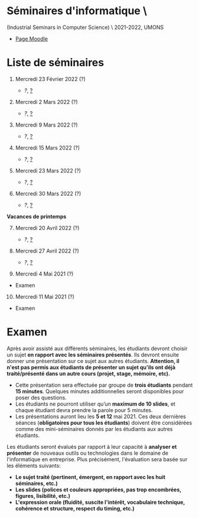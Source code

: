 # Séminaires d'informatique \\
(Industrial Seminars in Computer Science) \\
2021-2022, UMONS

- [Page Moodle](https://moodle.umons.ac.be/course/view.php?id=455)

# Liste de séminaires

1. Mercredi 23 Février 2022 (?)

	* *?*, [?](?)


2. Mercredi 2 Mars 2022 (?)

	* *?*, [?](?)


3. Mercredi 9 Mars 2022 (?)

	* *?*, [?](?)


4. Mercredi 15 Mars 2022 (?)

	* *?*, [?](?)


5. Mercredi 23 Mars 2022 (?)

	* *?*, [?](?)

6.	Mercredi 30 Mars 2022 (?)

	* *?*, [?](?)


**Vacances de printemps**

7. Mercredi 20 Avril 2022 (?)

	* *?*, [?](?)

8. Mercredi 27 Avril 2022 (?)

	* *?*, [?](?)

9. 	Mercredi 4 Mai 2021 (?)

  * Examen

10. Mercredi 11 Mai 2021 (?)

  * Examen

# Examen

Après avoir assisté aux différents séminaires, les étudiants devront choisir un sujet **en rapport avec les séminaires présentés**. Ils devront ensuite donner une présentation sur ce sujet aux autres étudiants. **Attention, il n'est pas permis aux étudiants de présenter un sujet qu'ils ont déjà traité/présenté dans un autre cours (projet, stage, mémoire, etc).**

* Cette présentation sera effectuée par groupe de **trois étudiants** pendant **15 minutes**. Quelques minutes additionnelles seront disponibles pour poser des questions.
* Les étudiants ne pourront utiliser qu’un **maximum de 10 slides**, et chaque étudiant devra prendre la parole pour 5 minutes.
* Les présentations auront lieu les **5 et 12** mai 2021. Ces deux dernières séances (**obligatoires pour tous les étudiants**) doivent être considérées comme des mini-séminaires donnés par les étudiants aux autres étudiants. 


Les étudiants seront évalués par rapport à leur capacité à **analyser et présenter** de nouveaux outils ou technologies dans le domaine de l'informatique en entreprise. Plus précisément, l'évaluation sera basée sur les éléments suivants:

* **Le sujet traité (pertinent, émergent, en rapport avec les huit séminaires, etc.)**
* **Les slides (polices et couleurs appropriées, pas trop encombrées, figures, lisibilité, etc.)**
* **L'expression orale (fluidité, suscite l'intérêt, vocabulaire technique, cohérence et structure, respect du timing, etc.)**
